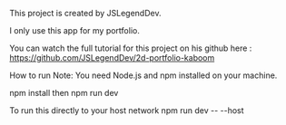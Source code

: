 This project is created by JSLegendDev. 

I only use this app for my portfolio. 

You can watch the full tutorial for this project on his github here : https://github.com/JSLegendDev/2d-portfolio-kaboom

How to run
Note: You need Node.js and npm installed on your machine.

npm install then npm run dev

To run this directly to your host network
npm run dev -- --host
